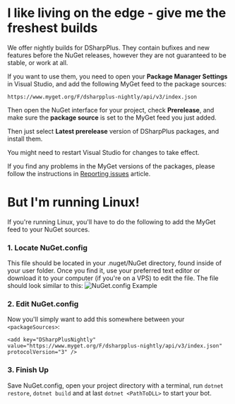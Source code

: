 # I like living on the edge - give me the freshest builds

We offer nightly builds for DSharpPlus. They contain bufixes and new features before the NuGet releases, however they are 
not guaranteed to be stable, or work at all.

If you want to use them, you need to open your **Package Manager Settings** in Visual Studio, and add the following MyGet 
feed to the package sources:

`https://www.myget.org/F/dsharpplus-nightly/api/v3/index.json`

Then open the NuGet interface for your project, check **Prerelease**, and make sure the **package source** is set to the MyGet 
feed you just added.

Then just select **Latest prerelease** version of DSharpPlus packages, and install them.

You might need to restart Visual Studio for changes to take effect.

If you find any problems in the MyGet versions of the packages, please follow the instructions in [Reporting issues](/articles/issues.html) 
article.

# But I'm running Linux!

If you're running Linux, you'll have to do the following to add the MyGet feed to your NuGet sources.

### 1. Locate NuGet.config
This file should be located in your .nuget/NuGet directory, found inside of your user folder. Once you find it, use your preferred text editor or download it to your computer (if you're on a VPS) to edit the file. The file should look similar to this:
![NuGet.config Example](https://i.imgur.com/qvbjJo8.png)

### 2. Edit NuGet.config
Now you'll simply want to add this somewhere between your `<packageSources>`:

`<add key="DSharpPlusNightly" value="https://www.myget.org/F/dsharpplus-nightly/api/v3/index.json" protocolVersion="3" />`

### 3. Finish Up
Save NuGet.config, open your project directory with a terminal, run `dotnet restore`, `dotnet build` and at last `dotnet <PathToDLL>` to start your bot.
